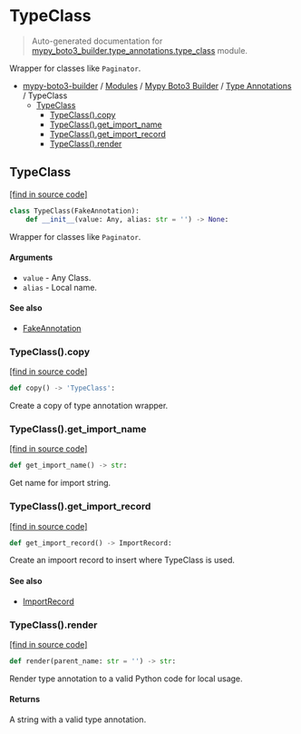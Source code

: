 # TypeClass

> Auto-generated documentation for [mypy_boto3_builder.type_annotations.type_class](https://github.com/vemel/mypy_boto3_builder/blob/master/mypy_boto3_builder/type_annotations/type_class.py) module.

Wrapper for classes like `Paginator`.

- [mypy-boto3-builder](../../README.md#mypy_boto3_builder) / [Modules](../../MODULES.md#mypy-boto3-builder-modules) / [Mypy Boto3 Builder](../index.md#mypy-boto3-builder) / [Type Annotations](index.md#type-annotations) / TypeClass
    - [TypeClass](#typeclass)
        - [TypeClass().copy](#typeclasscopy)
        - [TypeClass().get_import_name](#typeclassget_import_name)
        - [TypeClass().get_import_record](#typeclassget_import_record)
        - [TypeClass().render](#typeclassrender)

## TypeClass

[[find in source code]](https://github.com/vemel/mypy_boto3_builder/blob/master/mypy_boto3_builder/type_annotations/type_class.py#L12)

```python
class TypeClass(FakeAnnotation):
    def __init__(value: Any, alias: str = '') -> None:
```

Wrapper for classes like `Paginator`.

#### Arguments

- `value` - Any Class.
- `alias` - Local name.

#### See also

- [FakeAnnotation](fake_annotation.md#fakeannotation)

### TypeClass().copy

[[find in source code]](https://github.com/vemel/mypy_boto3_builder/blob/master/mypy_boto3_builder/type_annotations/type_class.py#L58)

```python
def copy() -> 'TypeClass':
```

Create a copy of type annotation wrapper.

### TypeClass().get_import_name

[[find in source code]](https://github.com/vemel/mypy_boto3_builder/blob/master/mypy_boto3_builder/type_annotations/type_class.py#L37)

```python
def get_import_name() -> str:
```

Get name for import string.

### TypeClass().get_import_record

[[find in source code]](https://github.com/vemel/mypy_boto3_builder/blob/master/mypy_boto3_builder/type_annotations/type_class.py#L43)

```python
def get_import_record() -> ImportRecord:
```

Create an impoort record to insert where TypeClass is used.

#### See also

- [ImportRecord](../import_helpers/import_record.md#importrecord)

### TypeClass().render

[[find in source code]](https://github.com/vemel/mypy_boto3_builder/blob/master/mypy_boto3_builder/type_annotations/type_class.py#L25)

```python
def render(parent_name: str = '') -> str:
```

Render type annotation to a valid Python code for local usage.

#### Returns

A string with a valid type annotation.
